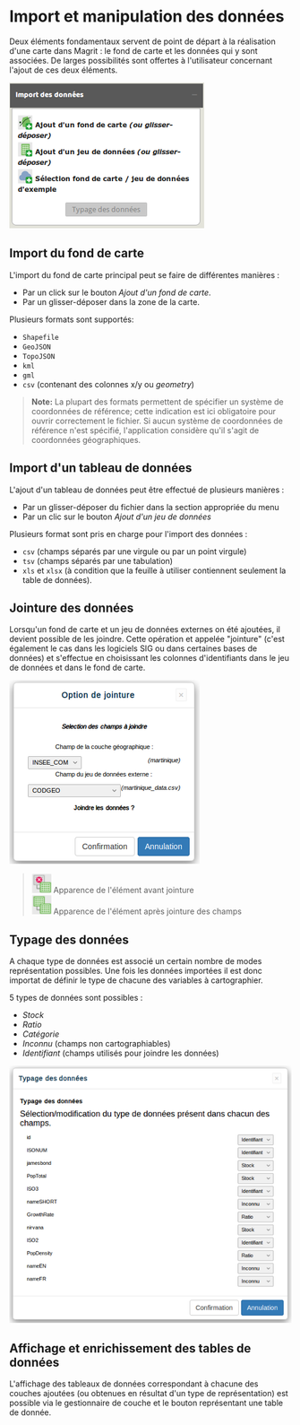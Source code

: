 Import et manipulation des données
==================================

Deux éléments fondamentaux servent de point de départ à la réalisation d'une carte dans Magrit : le fond de carte et les données qui y sont associées.
De larges possibilités sont offertes à l'utilisateur concernant l'ajout de ces deux éléments.

![Dialogue d'import](./img/win_imp_fr.png)

## Import du fond de carte

L'import du fond de carte principal peut se faire de différentes manières :
- Par un click sur le bouton *Ajout d'un fond de carte*.
- Par un glisser-déposer dans la zone de la carte.


Plusieurs formats sont supportés:
- ```Shapefile```
- ```GeoJSON```
- ```TopoJSON```
- ```kml```
- ```gml```
- ```csv``` (contenant des colonnes x/y ou *geometry*)

> **Note:**
> La plupart des formats permettent de spécifier un système de coordonnées de référence; cette indication est ici obligatoire pour ouvrir correctement le fichier.
> Si aucun système de coordonnées de référence n'est spécifié, l'application considère qu'il s'agit de coordonnées géographiques.



## Import d'un tableau de données

L'ajout d'un tableau de données peut être effectué de plusieurs manières :
- Par un glisser-déposer du fichier dans la section appropriée du menu
- Par un clic sur le bouton *Ajout d'un jeu de données*


Plusieurs format sont pris en charge pour l'import des données :
- ```csv``` (champs séparés par une virgule ou par un point virgule)
- ```tsv``` (champs séparés par une tabulation)
- ```xls``` et ```xlsx``` (à condition que la feuille à utiliser contiennent seulement la table de données).


## Jointure des données

Lorsqu'un fond de carte et un jeu de données externes on été ajoutées, il devient possible de les joindre.
Cette opération et appelée "jointure" (c'est également le cas dans les logiciels SIG ou dans certaines bases de données) et s'effectue en choisissant les colonnes d'identifiants dans le jeu de données et dans le fond de carte.

![Dialogue de jointure](./img/win_jnt_fr.png)


> <img src="img/joinfalse.png" alt="joinfalse" style="width: 35px;"/> Apparence de l'élément avant jointure  
> <img src="img/jointrue.png" alt="jointrue" style="width: 35px;"/> Apparence de l'élément après jointure des champs  


## Typage des données

A chaque type de données est associé un certain nombre de modes représentation possibles. Une fois les données importées il est donc importat de définir le type de chacune des variables à cartographier.

5 types de données sont possibles : 
- *Stock*
- *Ratio*
- *Catégorie*
- *Inconnu* (champs non cartographiables)
- *Identifiant* (champs utilisés pour joindre les données)

![Dialogue de typage des données](./img/win_typ_fr.png)


## Affichage et enrichissement des tables de données

L'affichage des tableaux de données correspondant à chacune des couches ajoutées (ou obtenues en résultat d'un type de représentation) est possible via le gestionnaire de couche et le bouton représentant une table de donnée.

